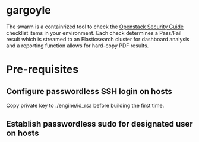 # gargoyle

The swarm is a containrized tool to check the [Openstack Security Guide](https://docs.openstack.org/security-guide/) checklist items in your environment.
Each check determines a Pass/Fail result which is streamed to an Elasticsearch cluster for dashboard analysis and a reporting function
allows for hard-copy PDF results.

# Pre-requisites

## Configure passwordless SSH login on hosts

Copy private key to ./engine/id_rsa before building the first time.

## Establish passwordless sudo for designated user on hosts

